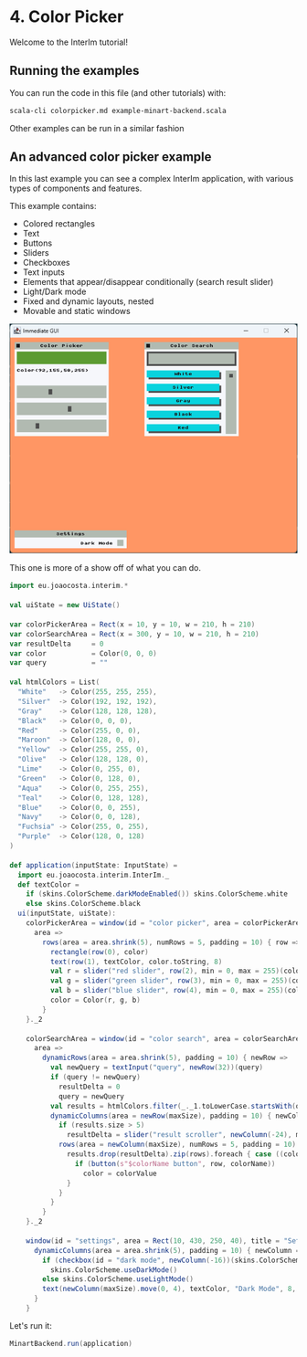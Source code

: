 # 4. Color Picker

Welcome to the InterIm tutorial!

## Running the examples

You can run the code in this file (and other tutorials) with:

```bash
scala-cli colorpicker.md example-minart-backend.scala
```

Other examples can be run in a similar fashion

## An advanced color picker example

In this last example you can see a complex InterIm application, with various types of components and features.

This example contains:
 - Colored rectangles
 - Text
 - Buttons
 - Sliders
 - Checkboxes
 - Text inputs
 - Elements that appear/disappear conditionally (search result slider)
 - Light/Dark mode
 - Fixed and dynamic layouts, nested
 - Movable and static windows

![Color picker screenshot](assets/colorpicker.png)

This one is more of a show off of what you can do.

```scala
import eu.joaocosta.interim.*

val uiState = new UiState()

var colorPickerArea = Rect(x = 10, y = 10, w = 210, h = 210)
var colorSearchArea = Rect(x = 300, y = 10, w = 210, h = 210)
var resultDelta     = 0
var color           = Color(0, 0, 0)
var query           = ""

val htmlColors = List(
  "White"   -> Color(255, 255, 255),
  "Silver"  -> Color(192, 192, 192),
  "Gray"    -> Color(128, 128, 128),
  "Black"   -> Color(0, 0, 0),
  "Red"     -> Color(255, 0, 0),
  "Maroon"  -> Color(128, 0, 0),
  "Yellow"  -> Color(255, 255, 0),
  "Olive"   -> Color(128, 128, 0),
  "Lime"    -> Color(0, 255, 0),
  "Green"   -> Color(0, 128, 0),
  "Aqua"    -> Color(0, 255, 255),
  "Teal"    -> Color(0, 128, 128),
  "Blue"    -> Color(0, 0, 255),
  "Navy"    -> Color(0, 0, 128),
  "Fuchsia" -> Color(255, 0, 255),
  "Purple"  -> Color(128, 0, 128)
)

def application(inputState: InputState) =
  import eu.joaocosta.interim.InterIm._
  def textColor =
    if (skins.ColorScheme.darkModeEnabled()) skins.ColorScheme.white
    else skins.ColorScheme.black
  ui(inputState, uiState):
    colorPickerArea = window(id = "color picker", area = colorPickerArea, title = "Color Picker", movable = true) {
      area =>
        rows(area = area.shrink(5), numRows = 5, padding = 10) { row =>
          rectangle(row(0), color)
          text(row(1), textColor, color.toString, 8)
          val r = slider("red slider", row(2), min = 0, max = 255)(color.r)
          val g = slider("green slider", row(3), min = 0, max = 255)(color.g)
          val b = slider("blue slider", row(4), min = 0, max = 255)(color.b)
          color = Color(r, g, b)
        }
    }._2

    colorSearchArea = window(id = "color search", area = colorSearchArea, title = "Color Search", movable = true) {
      area =>
        dynamicRows(area = area.shrink(5), padding = 10) { newRow =>
          val newQuery = textInput("query", newRow(32))(query)
          if (query != newQuery)
            resultDelta = 0
            query = newQuery
          val results = htmlColors.filter(_._1.toLowerCase.startsWith(query.toLowerCase))
          dynamicColumns(area = newRow(maxSize), padding = 10) { newColumn =>
            if (results.size > 5)
              resultDelta = slider("result scroller", newColumn(-24), min = 0, max = results.size - 5)(resultDelta)
            rows(area = newColumn(maxSize), numRows = 5, padding = 10) { rows =>
              results.drop(resultDelta).zip(rows).foreach { case ((colorName, colorValue), row) =>
                if (button(s"$colorName button", row, colorName))
                  color = colorValue
              }
            }
          }
        }
    }._2

    window(id = "settings", area = Rect(10, 430, 250, 40), title = "Settings", movable = false) { area =>
      dynamicColumns(area = area.shrink(5), padding = 10) { newColumn =>
        if (checkbox(id = "dark mode", newColumn(-16))(skins.ColorScheme.darkModeEnabled()))
          skins.ColorScheme.useDarkMode()
        else skins.ColorScheme.useLightMode()
        text(newColumn(maxSize).move(0, 4), textColor, "Dark Mode", 8, alignRight)
      }
    }
```

Let's run it:

```scala
MinartBackend.run(application)
```
